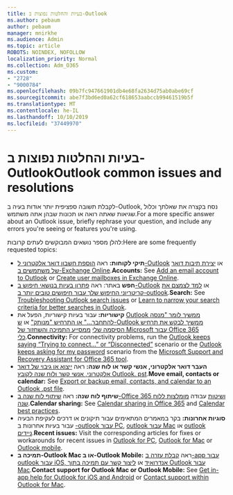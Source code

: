 ```yaml
---
title: בעיות והחלטות נפוצות ב-Outlook
ms.author: pebaum
author: pebaum
manager: mnirkhe
ms.audience: Admin
ms.topic: article
ROBOTS: NOINDEX, NOFOLLOW
localization_priority: Normal
ms.collection: Adm_O365
ms.custom:
- "2728"
- "9000784"
ms.openlocfilehash: 09b7fc947661901db4e68fa2634d75ab0abe69cf
ms.sourcegitcommit: abe7f3bd6ed0a62cf618653aabccb99461519b5f
ms.translationtype: MT
ms.contentlocale: he-IL
ms.lasthandoff: 10/10/2019
ms.locfileid: "37449970"
---
```

# <a name="outlook-common-issues-and-resolutions"></a><span data-ttu-id="29e86-102">בעיות והחלטות נפוצות ב-Outlook</span><span class="sxs-lookup"><span data-stu-id="29e86-102">Outlook common issues and resolutions</span></span>

<span data-ttu-id="29e86-103">לקבלת תשובה ספציפית יותר אודות בעיה ב-Outlook, נסח בקצרה את שאלתך וכלול שגיאות שאתה רואה או תכונות שבהן אתה משתמש.</span><span class="sxs-lookup"><span data-stu-id="29e86-103">For a more specific answer about an Outlook issue, briefly rephrase your question, and include any errors you're seeing or features you're using.</span></span>

<span data-ttu-id="29e86-104">להלן מספר נושאים המבוקשים לעתים קרובות:</span><span class="sxs-lookup"><span data-stu-id="29e86-104">Here are some frequently requested topics:</span></span>

- <span data-ttu-id="29e86-105">**תיקי לקוחות:** ראה [הוספת חשבון דואר אלקטרוני ל-Outlook](https://support.office.com/article/6e27792a-9267-4aa4-8bb6-c84ef146101b) או [יצירת תיבות דואר של משתמשים ב-Exchange Online](https://docs.microsoft.com/Exchange/recipients-in-exchange-online/create-user-mailboxes).</span><span class="sxs-lookup"><span data-stu-id="29e86-105">**Accounts:** See [Add an email account to Outlook](https://support.office.com/article/6e27792a-9267-4aa4-8bb6-c84ef146101b) or [Create user mailboxes in Exchange Online](https://docs.microsoft.com/Exchange/recipients-in-exchange-online/create-user-mailboxes).</span></span>
- <span data-ttu-id="29e86-106">**חפש** באתר: ראה [פתרון בעיות בנושאי חיפוש ב-Outlook](https://support.office.com/article/2556b11f-f4d8-46be-b0a7-de33a3f4f066) או [למד לצמצם את קריטריוני החיפוש שלך עבור חיפושים טובים יותר ב-outlook](https://support.office.com/article/D824D1E9-A255-4C8A-8553-276FB895A8DA).</span><span class="sxs-lookup"><span data-stu-id="29e86-106">**Search:** See [Troubleshooting Outlook search issues](https://support.office.com/article/2556b11f-f4d8-46be-b0a7-de33a3f4f066) or [Learn to narrow your search criteria for better searches in Outlook](https://support.office.com/article/D824D1E9-A255-4C8A-8553-276FB895A8DA).</span></span>
- <span data-ttu-id="29e86-107">**קישוריות:** עבור בעיות קישוריות, הפעל את [Outlook ממשיך לומר "מנסה להתחבר..." או התרחיש "מנותק"](https://aka.ms/SaRA-OutlookDisconnect) או [ש-Outlook ממשיך לבקש את תרחיש הסיסמה שלי](https://aka.ms/SaRA-OutlookPwdPrompt) [ממסייע התמיכה והשחזור של Microsoft עבור Office 365 כלי](https://diagnostics.outlook.com/#/).</span><span class="sxs-lookup"><span data-stu-id="29e86-107">**Connectivity:** For connectivity problems, run the [Outlook keeps saying “Trying to connect…” or “Disconnected”](https://aka.ms/SaRA-OutlookDisconnect) scenario or the [Outlook keeps asking for my password](https://aka.ms/SaRA-OutlookPwdPrompt) scenario from the [Microsoft Support and Recovery Assistant for Office 365 tool](https://diagnostics.outlook.com/#/).</span></span>
- <span data-ttu-id="29e86-108">**העבר דואר אלקטרוני, אנשי קשר או לוח שנה:** ראה [ייצוא או גיבוי של דואר אלקטרוני, אנשי קשר ולוח שנה לקובץ Outlook. pst](https://support.office.com/article/14252b52-3075-4e9b-be4e-ff9ef1068f91).</span><span class="sxs-lookup"><span data-stu-id="29e86-108">**Move email, contacts or calendar:** See [Export or backup email, contacts, and calendar to an Outlook .pst file](https://support.office.com/article/14252b52-3075-4e9b-be4e-ff9ef1068f91).</span></span>
- <span data-ttu-id="29e86-109">**שיתוף לוח שנה:** ראה [שיתוף לוח שנה ב-Office 365 ושיטות](https://support.office.com/article/b576ecc3-0945-4d75-85f1-5efafb8a37b4) עבודה [מומלצות ללוח שנה](https://support.office.com/article/D93F72D3-2361-4E0D-8D6A-5C4939C17F39).</span><span class="sxs-lookup"><span data-stu-id="29e86-109">**Calendar sharing:** See [Calendar sharing in Office 365](https://support.office.com/article/b576ecc3-0945-4d75-85f1-5efafb8a37b4) and [Calendar best practices](https://support.office.com/article/D93F72D3-2361-4E0D-8D6A-5C4939C17F39).</span></span>
- <span data-ttu-id="29e86-110">**סוגיות אחרונות:** בקר במאמרים המתאימים עבור תיקונים או דרכים לעקיפת הבעיה עבור בעיות אחרונות ב [-outlook עבור PC](https://support.office.com/article/ecf61305-f84f-4e13-bb73-95a214ac1230), [outlook עבור Mac](https://support.office.com/article/54afa5e3-db38-422a-9d94-3b55330ded8e) או [outlook ניידים](https://support.office.com/article/a264ef01-9c88-48fb-9285-7017e4f31f02).</span><span class="sxs-lookup"><span data-stu-id="29e86-110">**Recent issues:** Visit the corresponding articles for fixes or workarounds for recent issues in [Outlook for PC](https://support.office.com/article/ecf61305-f84f-4e13-bb73-95a214ac1230), [Outlook for Mac](https://support.office.com/article/54afa5e3-db38-422a-9d94-3b55330ded8e) or [Outlook mobile](https://support.office.com/article/a264ef01-9c88-48fb-9285-7017e4f31f02).</span></span>
- <span data-ttu-id="29e86-111">**תמיכה ב-Outlook Mac או ב-Outlook Mobile:** ראה [קבלת עזרה ב-app עבור outlook עבור iOS, אנדרואיד](https://support.office.com/article/218a22d1-9fa5-4889-b689-de1c63493243) או [ליצור קשר עם תמיכה בתוך Outlook עבור Mac](https://support.office.com/article/d0410177-8e65-4487-93f7-206a3a3d71a8).</span><span class="sxs-lookup"><span data-stu-id="29e86-111">**Contact support for Outlook Mac or Outlook Mobile:** See [Get in-app help for Outlook for iOS and Android](https://support.office.com/article/218a22d1-9fa5-4889-b689-de1c63493243) or [Contact support within Outlook for Mac](https://support.office.com/article/d0410177-8e65-4487-93f7-206a3a3d71a8).</span></span>